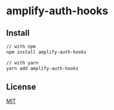 # amplify-auth-hooks

## Install

```sh
// with npm
npm install amplify-auth-hooks

// with yarn
yarn add amplify-auth-hooks
```

## License

[MIT](LICENSE)
